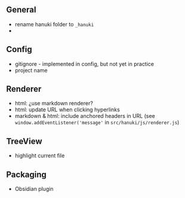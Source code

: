 ## General

- rename hanuki folder to `_hanuki`
-

## Config

- gitignore - implemented in config, but not yet in practice
- project name

## Renderer

- html: ¿use markdown renderer?
- html: update URL when clicking hyperlinks
- markdown & html: include anchored headers in URL (see `window.addEventListener('message'` in `src/hanuki/js/renderer.js`)

## TreeView

- highlight current file

## Packaging

- Obsidian plugin
